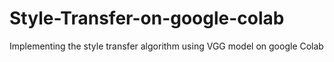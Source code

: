 # Style-Transfer-on-google-colab
Implementing the style transfer algorithm using VGG model on google Colab 
